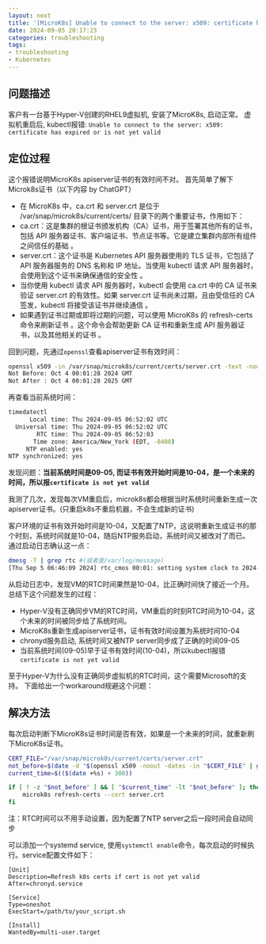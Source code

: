 ```yaml
---
layout: next
title: '[MicroK8s] Unable to connect to the server: x509: certificate has expired or is not yet valid 问题定位案例'
date: 2024-09-05 20:17:23
categories: troubleshooting
tags: 
- troubleshooting
- Kubernetes
---
```


## 问题描述
客户有一台基于Hyper-V创建的RHEL9虚拟机, 安装了MicroK8s, 启动正常。
虚拟机重启后, kubectl报错: `Unable to connect to the server: x509: certificate has expired or is not yet valid`

## 定位过程
这个报错说明MicroK8s apiserver证书的有效时间不对。 首先简单了解下Microk8s证书（以下内容 by ChatGPT）
<!-- more -->
* 在 MicroK8s 中，ca.crt 和 server.crt 是位于 /var/snap/microk8s/current/certs/ 目录下的两个重要证书，作用如下：
* ca.crt：这是集群的根证书颁发机构（CA）证书，用于签署其他所有的证书，包括 API 服务器证书、客户端证书、节点证书等。它是建立集群内部所有组件之间信任的基础  。
* server.crt：这个证书是 Kubernetes API 服务器使用的 TLS 证书，它包括了 API 服务器服务的 DNS 名称和 IP 地址。当使用 kubectl 请求 API 服务器时，会使用到这个证书来确保通信的安全性  。
* 当你使用 kubectl 请求 API 服务器时，kubectl 会使用 ca.crt 中的 CA 证书来验证 server.crt 的有效性。如果 server.crt 证书尚未过期，且由受信任的 CA 签发，kubectl 将接受该证书并继续通信 。
* 如果遇到证书过期或即将过期的问题，可以使用 MicroK8s 的 refresh-certs 命令来刷新证书 。这个命令会帮助更新 CA 证书和重新生成 API 服务器证书，以及其他相关的证书 。

回到问题，先通过`openssl`查看apiserver证书有效时间：
```bash
openssl x509 -in /var/snap/microk8s/current/certs/server.crt -text -noout | grep Not
Not Before: Oct 4 00:01:28 2024 GMT
Not After : Oct 4 00:01:28 2025 GMT
```
再查看当前系统时间：
```bash
timedatectl
      Local time: Thu 2024-09-05 06:52:02 UTC
  Universal time: Thu 2024-09-05 06:52:02 UTC
        RTC time: Thu 2024-09-05 06:52:03
       Time zone: America/New_York (EDT, -0400)
     NTP enabled: yes
NTP synchronized: yes
```
发现问题：**当前系统时间是09-05, 而证书有效开始时间是10-04，是一个未来的时间，所以报`certificate is not yet valid`**

我测了几次，发现每次VM重启后，microk8s都会根据当时系统时间重新生成一次apiserver证书。(只重启k8s不重启机器，不会生成新的证书)

客户环境的证书有效开始时间是10-04，又配置了NTP，这说明重新生成证书的那个时刻，系统时间就是10-04，随后NTP服务启动，系统时间又被改对了而已。 通过启动日志确认这一点：
```bash
dmesg -T | grep rtc #(或者查/var/log/message)
[Thu Sep 5 06:46:09 2024] rtc_cmos 00:01: setting system clock to 2024-10-04T00:01:04 UTC
```
从启动日志中，发现VM的RTC时间果然是10-04，比正确时间快了接近一个月。 总结下这个问题发生的过程：
* Hyper-V没有正确同步VM的RTC时间，VM重启的时刻RTC时间为10-04，这个未来的时间被同步给了系统时间。
* MicroK8s重新生成apiserver证书，证书有效时间设置为系统时间10-04
* chronyd服务启动, 系统时间又被NTP server同步成了正确的时间09-05
* 当前系统时间(09-05)早于证书有效时间(10-04)，所以kubectl报错 `certificate is not yet valid`

至于Hyper-V为什么没有正确同步虚拟机的RTC时间，这个需要Microsoft的支持。 下面给出一个workaround规避这个问题：
## 解决方法
每次启动判断下MicroK8s证书时间是否有效，如果是一个未来的时间，就重新刷下MicroK8s证书。
```bash
CERT_FILE="/var/snap/microk8s/current/certs/server.crt"
not_before=$(date -d "$(openssl x509 -noout -dates -in "$CERT_FILE" | grep "notBefore" | cut -d= -f2)" +%s)
current_time=$(($(date +%s) + 300))

if [ ! -z "$not_before" ] && [ "$current_time" -lt "$not_before" ]; then
	microk8s refresh-certs --cert server.crt
fi
```
注：RTC时间可以不用手动设置，因为配置了NTP server之后一段时间会自动同步

可以添加一个systemd service, 使用`systemctl enable`命令，每次启动的时候执行。service配置文件如下：
```
[Unit]
Description=Refresh k8s certs if cert is not yet valid
After=chronyd.service

[Service]
Type=oneshot
ExecStart=/path/to/your_script.sh

[Install]
WantedBy=multi-user.target
```
